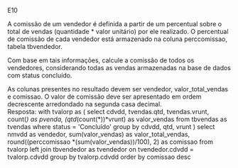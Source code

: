 E10

A comissão de um vendedor é definida a partir de um percentual sobre o total de vendas (quantidade * valor unitário) por ele realizado. O percentual de comissão de cada vendedor está armazenado na coluna perccomissao, tabela tbvendedor. 

Com base em tais informações, calcule a comissão de todos os vendedores, considerando todas as vendas armazenadas na base de dados com status concluído.

As colunas presentes no resultado devem ser vendedor, valor_total_vendas e comissao. O valor de comissão deve ser apresentado em ordem decrescente arredondado na segunda casa decimal.
<br>
Resposta: 
with tvalorp as (
select cdvdd, tvendas.qtd, tvendas.vrunt, count(*) as pvenda, (qtd*(count(*))*vrunt) as valor_vendas
from tbvendas as tvendas
where status = 'Concluído'
group by cdvdd, qtd, vrunt 
)
select nmvdd as vendedor, sum(valor_vendas) as valor_total_vendas, round((perccomissao *(sum(valor_vendas))/100), 2) as comissao from tvalorp left join tbvendedor as tvendedor
on tvendedor.cdvdd = tvalorp.cdvdd
group by tvalorp.cdvdd
order by comissao desc